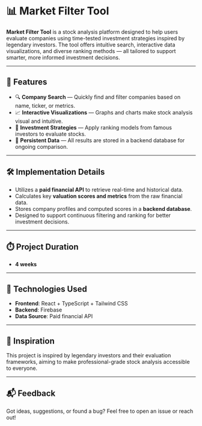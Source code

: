 # 📊 Market Filter Tool

**Market Filter Tool** is a stock analysis platform designed to help users evaluate companies using time-tested investment strategies inspired by legendary investors. The tool offers intuitive search, interactive data visualizations, and diverse ranking methods — all tailored to support smarter, more informed investment decisions.

---

## 🚀 Features

- 🔍 **Company Search** — Quickly find and filter companies based on name, ticker, or metrics.
- 📈 **Interactive Visualizations** — Graphs and charts make stock analysis visual and intuitive.
- 🧠 **Investment Strategies** — Apply ranking models from famous investors to evaluate stocks.
- 💾 **Persistent Data** — All results are stored in a backend database for ongoing comparison.

---

## 🛠️ Implementation Details

- Utilizes a **paid financial API** to retrieve real-time and historical data.
- Calculates key **valuation scores and metrics** from the raw financial data.
- Stores company profiles and computed scores in a **backend database**.
- Designed to support continuous filtering and ranking for better investment decisions.

---

## ⏱️ Project Duration

- **4 weeks**

---

## 📁 Technologies Used

- **Frontend**: React + TypeScript + Tailwind CSS
- **Backend**: Firebase
- **Data Source**: Paid financial API

---

## 🧠 Inspiration

This project is inspired by legendary investors and their evaluation frameworks, aiming to make professional-grade stock analysis accessible to everyone.

---

## 📬 Feedback

Got ideas, suggestions, or found a bug? Feel free to open an issue or reach out!

